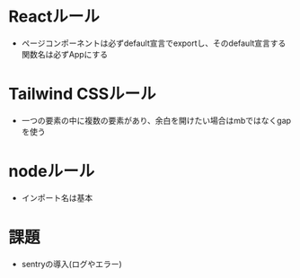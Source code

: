 # Reactルール
- ページコンポーネントは必ずdefault宣言でexportし、そのdefault宣言する関数名は必ずAppにする

# Tailwind CSSルール
- 一つの要素の中に複数の要素があり、余白を開けたい場合はmbではなくgapを使う

# nodeルール
- インポート名は基本

# 課題
- sentryの導入(ログやエラー)